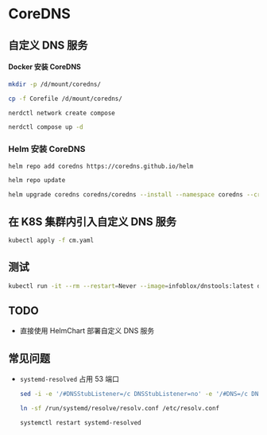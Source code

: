 # CoreDNS

## 自定义 DNS 服务

#### Docker 安装 CoreDNS

```bash
mkdir -p /d/mount/coredns/

cp -f Corefile /d/mount/coredns/

nerdctl network create compose

nerdctl compose up -d
```

### Helm 安装 CoreDNS

```bash
helm repo add coredns https://coredns.github.io/helm

helm repo update

helm upgrade coredns coredns/coredns --install --namespace coredns --create-namespace --values values.yaml --version 1.19.4
```

## 在 K8S 集群内引入自定义 DNS 服务

```bash
kubectl apply -f cm.yaml
```

## 测试

```bash
kubectl run -it --rm --restart=Never --image=infoblox/dnstools:latest dnstools
```

## TODO

- 直接使用 HelmChart 部署自定义 DNS 服务

## 常见问题

- `systemd-resolved` 占用 53 端口

  ```bash
  sed -i -e '/#DNSStubListener=/c DNSStubListener=no' -e '/#DNS=/c DNS=114.114.114.114' /etc/systemd/resolved.conf

  ln -sf /run/systemd/resolve/resolv.conf /etc/resolv.conf

  systemctl restart systemd-resolved
  ```
